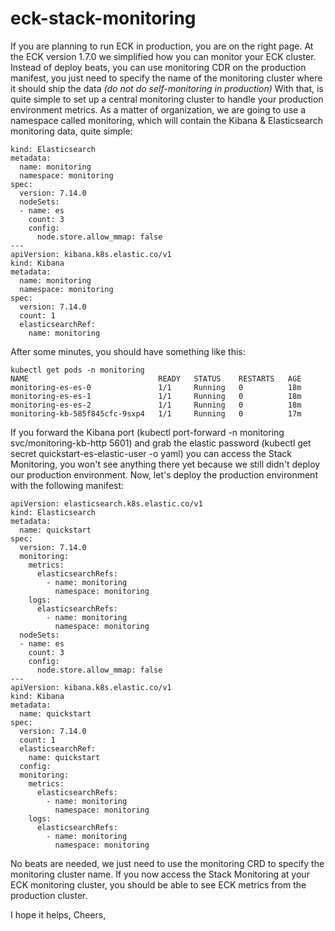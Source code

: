 # eck-stack-monitoring

If you are planning to run ECK in production, you are on the right page.
At the ECK version 1.7.0 we simplified how you can monitor your ECK cluster. Instead of deploy beats, you can use monitoring CDR on the production manifest, you just need to specify the name of the monitoring cluster where it should ship the data _(do not do self-monitoring in production)_
With that, is quite simple to set up a central monitoring cluster to handle your production environment metrics.
As a matter of organization, we are going to use a namespace called monitoring, which will contain the Kibana & Elasticsearch monitoring data, quite simple:

```
kind: Elasticsearch
metadata:
  name: monitoring
  namespace: monitoring
spec:
  version: 7.14.0
  nodeSets:
  - name: es
    count: 3
    config:
      node.store.allow_mmap: false
---
apiVersion: kibana.k8s.elastic.co/v1
kind: Kibana
metadata:
  name: monitoring
  namespace: monitoring
spec:
  version: 7.14.0
  count: 1
  elasticsearchRef:
    name: monitoring
```

After some minutes, you should have something like this:

```
kubectl get pods -n monitoring
NAME                             READY   STATUS    RESTARTS   AGE
monitoring-es-es-0               1/1     Running   0          18m
monitoring-es-es-1               1/1     Running   0          18m
monitoring-es-es-2               1/1     Running   0          18m
monitoring-kb-585f845cfc-9sxp4   1/1     Running   0          17m
```
If you forward the Kibana port (kubectl port-forward -n monitoring  svc/monitoring-kb-http 5601) and grab the elastic password (kubectl get secret quickstart-es-elastic-user -o yaml) you can access the Stack Monitoring, you won't see anything there yet because we still didn't deploy our production environment.
Now, let's deploy the production environment with the following manifest:

```
apiVersion: elasticsearch.k8s.elastic.co/v1
kind: Elasticsearch
metadata:
  name: quickstart
spec:
  version: 7.14.0
  monitoring:
    metrics:
      elasticsearchRefs:
        - name: monitoring
          namespace: monitoring
    logs:
      elasticsearchRefs:
        - name: monitoring
          namespace: monitoring
  nodeSets:
  - name: es
    count: 3
    config:
      node.store.allow_mmap: false
---
apiVersion: kibana.k8s.elastic.co/v1
kind: Kibana
metadata:
  name: quickstart
spec:
  version: 7.14.0
  count: 1
  elasticsearchRef:
    name: quickstart
  config:
  monitoring:
    metrics:
      elasticsearchRefs:
        - name: monitoring
          namespace: monitoring
    logs:
      elasticsearchRefs:
        - name: monitoring
          namespace: monitoring
```
No beats are needed, we just need to use the monitoring CRD to specify the monitoring cluster name.
If you now access the Stack Monitoring at your ECK monitoring cluster, you should be able to see ECK metrics from the production cluster.

I hope it helps,
Cheers,
